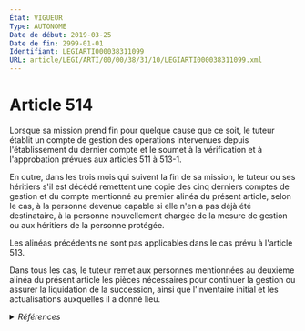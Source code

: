 ```yaml
---
État: VIGUEUR
Type: AUTONOME
Date de début: 2019-03-25
Date de fin: 2999-01-01
Identifiant: LEGIARTI000038311099
URL: article/LEGI/ARTI/00/00/38/31/10/LEGIARTI000038311099.xml
---
```


<h1>Article 514</h1>

Lorsque sa mission prend fin pour quelque cause que ce soit, le tuteur établit
un compte de gestion des opérations intervenues depuis l'établissement du
dernier compte et le soumet à la vérification et à l'approbation prévues aux
articles 511 à 513-1.<br />

En outre, dans les trois mois qui suivent la fin de sa mission, le tuteur ou ses
héritiers s'il est décédé remettent une copie des cinq derniers comptes de
gestion et du compte mentionné au premier alinéa du présent article, selon le
cas, à la personne devenue capable si elle n'en a pas déjà été destinataire, à
la personne nouvellement chargée de la mesure de gestion ou aux héritiers de la
personne protégée.<br />

Les alinéas précédents ne sont pas applicables dans le cas prévu à l'article
513.<br />

Dans tous les cas, le tuteur remet aux personnes mentionnées au deuxième alinéa
du présent article les pièces nécessaires pour continuer la gestion ou assurer
la liquidation de la succession, ainsi que l'inventaire initial et les
actualisations auxquelles il a donné lieu.


<details>
  <summary><em>Références</em></summary>

  <h2>Articles faisant référence à l'article</h2>
  
  <ul>
    <li>
      <a href="https://legal.tricoteuses.fr//redirection/LEGIARTI000038311115?vers=git&vers=legifrance">Code civil - article 511 AUTONOME MODIFIE, en vigueur du 2019-03-25 au 2020-01-01</a> CITATION cible
    </li>
    <li>
      <a href="https://legal.tricoteuses.fr//redirection/LEGIARTI000038262618?vers=git&vers=legifrance">LOI n° 2019-222 du 23 mars 2019 de programmation 2018-2022 et de réforme pour la justice - article 30 ENTIEREMENT_MODIF</a> MODIFIE source
    </li>
    <li>
      <a href="https://legal.tricoteuses.fr//redirection/LEGIARTI000006428420?vers=git&vers=legifrance">Code civil - article 513 AUTONOME MODIFIE, en vigueur du 1968-11-01 au 2009-01-01</a> CITATION cible
    </li>
    <li>
      <a href="https://legal.tricoteuses.fr//redirection/LEGIARTI000006428421?vers=git&vers=legifrance">Code civil - article 513 AUTONOME MODIFIE, en vigueur du 2009-01-01 au 2019-03-25</a> CITATION cible
    </li>
    <li>
      <a href="https://legal.tricoteuses.fr//redirection/LEGIARTI000038311111?vers=git&vers=legifrance">Code civil - article 513 AUTONOME VIGUEUR, en vigueur depuis le 2019-03-25</a> CITATION cible
    </li>
  </ul>
  
  <h2>Références faites par l'article</h2>
  
  <ul>
    <li>
      2019-03-23 MODIFIE cible <a href="https://legal.tricoteuses.fr//redirection/LEGIARTI000038262618?vers=git&vers=legifrance">LOI n° 2019-222 du 23 mars 2019 de programmation 2018-2022 et de réforme pour la justice - article 30 ENTIEREMENT_MODIF</a>
    </li>
    <li>
      2024-07-02 CITATION cible <a href="https://legal.tricoteuses.fr//redirection/LEGIARTI000049863469?vers=git&vers=legifrance">Décret n° 2024-659 du 2 juillet 2024 relatif au contrôle des comptes de gestion pris en application de l'article 512 du code civil et modifiant le décret n° 2021-1625 du 10 décembre 2021 relatif aux compétences des commissaires de justice - article 1 ENTIEREMENT_MODIF</a>
    </li>
    <li>
      2999-01-01 CITATION cible <a href="https://legal.tricoteuses.fr//redirection/LEGIARTI000031345476?vers=git&vers=legifrance">Code civil - article 413-5 AUTONOME VIGUEUR, en vigueur depuis le 2016-01-01</a>
    </li>
    <li>
      2999-01-01 CITATION source <a href="https://legal.tricoteuses.fr//redirection/LEGIARTI000038311115?vers=git&vers=legifrance">Code civil - article 511 AUTONOME MODIFIE, en vigueur du 2019-03-25 au 2020-01-01</a>
    </li>
    <li>
      2999-01-01 CITATION source <a href="https://legal.tricoteuses.fr//redirection/LEGIARTI000006428420?vers=git&vers=legifrance">Code civil - article 513 AUTONOME MODIFIE, en vigueur du 1968-11-01 au 2009-01-01</a>
    </li>
    <li>
      CODIFICATION source Loi 1803-03-14
    </li>
  </ul>
</details>
